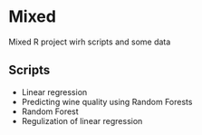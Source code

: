 # Mixed
Mixed R project wirh scripts and some data

## Scripts
* Linear regression
* Predicting wine quality using Random Forests
* Random Forest
* Regulization of linear regression
